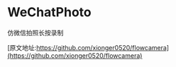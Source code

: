 # WeChatPhoto
仿微信拍照长按录制

[原文地址:https://github.com/xionger0520/flowcamera](https://github.com/xionger0520/flowcamera)

